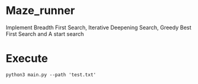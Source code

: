 # Maze_runner
Implement Breadth First Search, Iterative Deepening Search, Greedy Best First Search and A start search

# Execute
```
python3 main.py --path 'test.txt'
```
